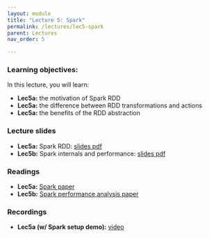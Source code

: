 ```yaml
---
layout: module
title: "Lecture 5: Spark"
permalink: /lectures/lec5-spark
parent: Lectures
nav_order: 5

---
```


### Learning objectives:

In this lecture, you will learn:

* **Lec5a:** the motivation of Spark RDD
* **Lec5a:** the difference between RDD transformations and actions
* **Lec5a:** the benefits of the RDD abstraction



### Lecture slides

* **Lec5a:** Spark RDD: [slides pdf](/ds5110-cs5501-spring24/assets/docs/lec5a-spark-rdd.pdf)
* **Lec5b:** Spark internals and performance: [slides pdf](/ds5110-cs5501-spring24/assets/docs/lec5b-spark-perf.pdf)



### Readings 

* **Lec5a:** [Spark paper](https://www.usenix.org/conference/nsdi12/technical-sessions/presentation/zaharia)
* **Lec5b:** [Spark performance analysis paper](https://www.usenix.org/conference/nsdi15/technical-sessions/presentation/ousterhout)



### Recordings

* **Lec5a (w/ Spark setup demo):** [video](https://edstem.org/us/courses/53518/discussion/4387847)

